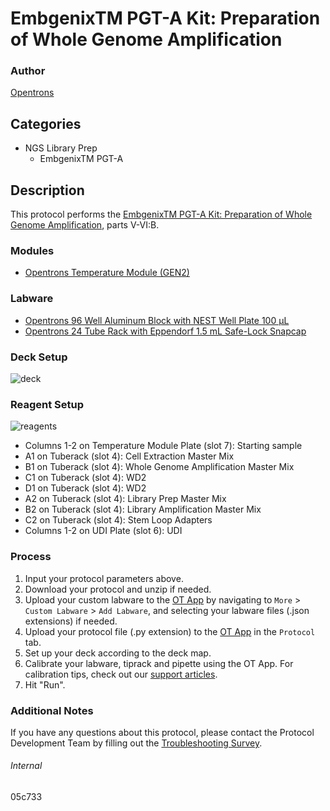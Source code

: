 # EmbgenixTM PGT-A Kit: Preparation of Whole Genome Amplification

### Author
[Opentrons](https://opentrons.com/)

## Categories
* NGS Library Prep
  * EmbgenixTM PGT-A

## Description

This protocol performs the [EmbgenixTM PGT-A Kit: Preparation of Whole Genome Amplification](https://www.takarabio.com/documents/User%20Manual/Embgenix%20PGT/Embgenix%20PGT-A%20Kit%20%28RUO%29%20User%20Manual%20for%20Illumina%20MiSeq%20System.pdf), parts V-VI:B.

### Modules
* [Opentrons Temperature Module (GEN2)](https://shop.opentrons.com/temperature-module-gen2/)

### Labware
* [Opentrons 96 Well Aluminum Block with NEST Well Plate 100 μL](https://shop.opentrons.com/collections/hardware-modules/products/aluminum-block-set)
* [Opentrons 24 Tube Rack with Eppendorf 1.5 mL Safe-Lock Snapcap](https://shop.opentrons.com/collections/opentrons-tips/products/tube-rack-set-1)

### Deck Setup
![deck](https://opentrons-protocol-library-website.s3.amazonaws.com/custom-README-images/05c733/deck3.png)

### Reagent Setup
![reagents](https://opentrons-protocol-library-website.s3.amazonaws.com/custom-README-images/05c733/reagents.png)  
* Columns 1-2 on Temperature Module Plate (slot 7): Starting sample
* A1 on Tuberack (slot 4): Cell Extraction Master Mix
* B1 on Tuberack (slot 4): Whole Genome Amplification Master Mix
* C1 on Tuberack (slot 4): WD2
* D1 on Tuberack (slot 4): WD2
* A2 on Tuberack (slot 4): Library Prep Master Mix
* B2 on Tuberack (slot 4): Library Amplification Master Mix
* C2 on Tuberack (slot 4): Stem Loop Adapters
* Columns 1-2 on UDI Plate (slot 6): UDI

### Process
1. Input your protocol parameters above.
2. Download your protocol and unzip if needed.
3. Upload your custom labware to the [OT App](https://opentrons.com/ot-app) by navigating to `More` > `Custom Labware` > `Add Labware`, and selecting your labware files (.json extensions) if needed.
4. Upload your protocol file (.py extension) to the [OT App](https://opentrons.com/ot-app) in the `Protocol` tab.
5. Set up your deck according to the deck map.
6. Calibrate your labware, tiprack and pipette using the OT App. For calibration tips, check out our [support articles](https://support.opentrons.com/en/collections/1559720-guide-for-getting-started-with-the-ot-2).
7. Hit "Run".


### Additional Notes
If you have any questions about this protocol, please contact the Protocol Development Team by filling out the [Troubleshooting Survey](https://protocol-troubleshooting.paperform.co/).

###### Internal
05c733
